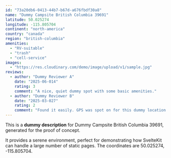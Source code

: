 ```yaml
---
id: "73a20db6-0413-44b7-b67d-a676fbdf30a8"
name: "Dummy Campsite British Columbia 39691"
latitude: 50.025274
longitude: -115.805704
continent: "north-america"
country: "canada"
region: "british-columbia"
amenities:
  - "RV-suitable"
  - "trash"
  - "cell-service"
images:
  - "https://res.cloudinary.com/demo/image/upload/v1/sample.jpg"
reviews:
  - author: "Dummy Reviewer A"
    date: "2025-06-014"
    rating: 3
    comment: "A nice, quiet dummy spot with some basic amenities."
  - author: "Dummy Reviewer B"
    date: "2025-03-027"
    rating: 2
    comment: "Found it easily. GPS was spot on for this dummy location."
---
```


This is a **dummy description** for Dummy Campsite British Columbia 39691, generated for the proof of concept.

It provides a serene environment, perfect for demonstrating how SvelteKit can handle a large number of static pages. The coordinates are 50.025274, -115.805704.
